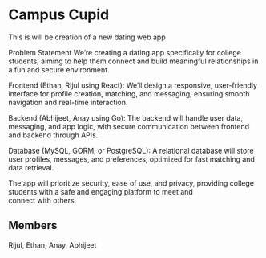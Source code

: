 # Campus Cupid

This is will be creation of a new dating web app

Problem Statement
We’re creating a dating app specifically for college students, aiming to help them connect and build meaningful relationships in a fun and secure environment.

Frontend (Ethan, RIjul using React):
We’ll design a responsive, user-friendly interface for profile creation, matching, and messaging, ensuring smooth navigation and real-time interaction.

Backend (Abhijeet, Anay using Go):
The backend will handle user data, messaging, and app logic, with secure communication between frontend and backend through APIs.

Database (MySQL, GORM, or PostgreSQL):
A relational database will store user profiles, messages, and preferences, optimized for fast matching and data retrieval.

The app will prioritize security, ease of use, and privacy, providing college students with a safe and engaging platform to meet and connect with others.

## Members
Rijul, Ethan, Anay, Abhijeet
